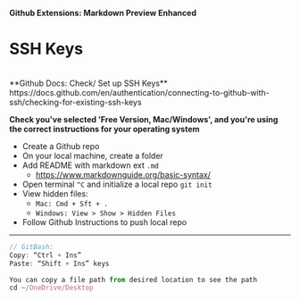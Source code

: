 **Github Extensions: Markdown Preview Enhanced**

# SSH Keys

<br>
**Github Docs: Check/ Set up SSH Keys**<br>
https://docs.github.com/en/authentication/connecting-to-github-with-ssh/checking-for-existing-ssh-keys

**Check you've selected 'Free Version, Mac/Windows', and you're using the correct instructions for your operating system**

- Create a Github repo
- On your local machine, create a folder
- Add README with markdown ext `.md`
  - https://www.markdownguide.org/basic-syntax/
- Open terminal `^C` and initialize a local repo `git init  `
- View hidden files:
  - `Mac: Cmd + Sft + .`
  - `Windows: View > Show > Hidden Files`
- Follow Github Instructions to push local repo

---

```Javascript
// GitBash:
Copy: “Ctrl + Ins”
Paste: “Shift + Ins” keys

You can copy a file path from desired location to see the path
cd ~/OneDrive/Desktop
```
